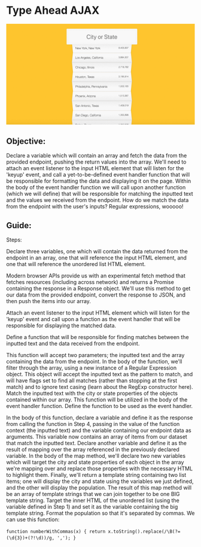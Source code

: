 # Type Ahead AJAX

![photo](ajax.gif)

## Objective:

Declare a variable which will contain an array and fetch the data from the provided endpoint, pushing the return values into the array. We'll need to attach an event listener to the input HTML element that will listen for the 'keyup' event, and call a yet-to-be-defined event handler function that will be responsible for formatting the data and displaying it on the page. Within the body of the event handler function we will call upon another function (which we will define) that will be responsible for matching the inputted text and the values we received from the endpoint. How do we match the data from the endpoint with the user's inputs? Regular expressions, wooooo!

## Guide:

Steps:

Declare three variables, one which will contain the data returned from the endpoint in an array, one that will reference the input HTML element, and one that will reference the unordered list HTML element.

Modern browser APIs provide us with an experimental fetch method that fetches resources (including across network) and returns a Promise containing the response in a Response object. We'll use this method to get our data from the provided endpoint, convert the response to JSON, and then push the items into our array.

Attach an event listener to the input HTML element which will listen for the 'keyup' event and call upon a function as the event handler that will be responsible for displaying the matched data.

Define a function that will be responsible for finding matches between the inputted text and the data received from the endpoint.

This function will accept two parameters; the inputted text and the array containing the data from the endpoint. In the body of the function, we'll filter through the array, using a new instance of a Regular Expression object. This object will accept the inputted text as the pattern to match, and will have flags set to find all matches (rather than stopping at the first match) and to ignore text casing (learn about the RegExp constructor here).
Match the inputted text with the city or state properties of the objects contained within our array. This function will be utilized in the body of the event handler function.
Define the function to be used as the event handler.

In the body of this function, declare a variable and define it as the response from calling the function in Step 4, passing in the value of the function context (the inputted text) and the variable containing our endpoint data as arguments. This variable now contains an array of items from our dataset that match the inputted text.
Declare another variable and define it as the result of mapping over the array referenced in the previously declared variable. In the body of the map method, we'll declare two new variables which will target the city and state properties of each object in the array we're mapping over and replace those properties with the necessary HTML to highlight them. Finally, we'll return a template string containing two list items; one will display the city and state using the variables we just defined, and the other will display the population. The result of this map method will be an array of template strings that we can join together to be one BIG template string.
Target the inner HTML of the unordered list (using the variable defined in Step 1) and set it as the variable containing the big template string.
Format the population so that it's separated by commas. We can use this function:

``function numberWithCommas(x) {
  return x.toString().replace(/\B(?=(\d{3})+(?!\d))/g, ',');
}``
